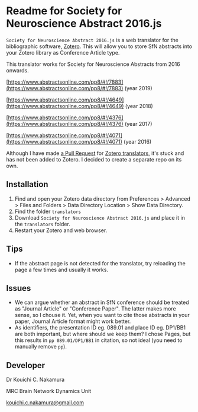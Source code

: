 # Readme for Society for Neuroscience Abstract 2016.js 



`Society for Neuroscience Abstract 2016.js` is a web translator for the bibliographic software, [Zotero](https://www.zotero.org/). This will allow you to store SfN abstracts into your Zotero library as Conference Article type.

This translator works for Society for Neuroscience Abstracts from 2016 onwards.

[https://www.abstractsonline.com/pp8/#!/7883](https://www.abstractsonline.com/pp8/#!/7883) (year 2019)

[https://www.abstractsonline.com/pp8/#!/4649](https://www.abstractsonline.com/pp8/#!/4649) (year 2018)

[https://www.abstractsonline.com/pp8/#!/4376](https://www.abstractsonline.com/pp8/#!/4376) (year 2017)

[https://www.abstractsonline.com/pp8/#!/4071](https://www.abstractsonline.com/pp8/#!/4071) (year 2016)



Although I have made [a Pull Request](https://github.com/zotero/translators/pull/1427) for [Zotero translators](https://github.com/zotero/translators), it's stuck and has not been added to Zotero. I decided to create a separate repo on its own.



## Installation 

1. Find and open your Zotero data directory from Preferences > Advanced > Files and Folders > Data  Directory Location > Show Data  Directory.
2. Find the folder `translators`
3. Download `Society for Neuroscience Abstract 2016.js` and place it in the `translators` folder.
4. Restart your Zotero and web browser.

## Tips

- If the abstract page is not detected for the translator, try reloading the page a few times and usually it works. 

## Issues

- We can argue whether an abstract in SfN conference should be treated as "Journal Article" or "Conference Paper". The latter makes more sense, so I chouse it. Yet, when you want to cite those abstracts in your paper, Journal Article format might work better.
- As identifiers, the presentation ID eg. 089.01 and place ID eg. DP1/BB1 are both important, but where should we keep them? I chose Pages, but this results in `pp 089.01/DP1/BB1` in citation, so not ideal (you need to manually remove `pp`). 

## Developer

Dr Kouichi C. Nakamura

MRC Brain Network Dynamics Unit

kouichi.c.nakamura@gmail.com



